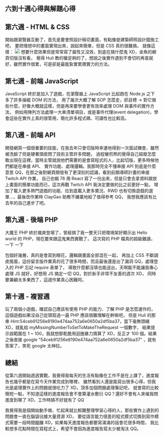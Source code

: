 ## 六到十週心得與解題心得

## 第六週 - HTML & CSS
開始跟瀏覽器互動了，首先是要會照設計稿切畫面，有點像是建築師照設計圖施工吧，
要把理想中的畫面實現出來，說起來簡單，但是 CSS 真的很難搞，
就像這樣：
![](http://www.lockchou.idv.tw/blog/wp-content/uploads/cssgif.gif)
想要什麼效果但是常常寫了屬性又沒效，到底在搞什麼鬼 XD，金魚的網頁切版沒有看，
覺得 Huli 教的蠻足夠的了，想說之後實作遇到不會切的再查就好，雖然實作很累，可是卻是最能紮實累積實力的方法。

## 第七週 - 前端 JavaScript
JavaScript 終於是加入了遊戲，在瀏覽器上 JavaScript 比起跑在 Node.js 之下多了許多操縱 DOM 的方法，
用了幾次大概了解 SOP 怎麼走，抓目標 -> 對它做些什麼，好像大概就這樣，但是再來要學會更有效率處理 DOM 與事件的實作方法，
例如用陣列方法處理一大串清單項目，或是事件代理(event delegation)，學會這些在實作上真的很管用，簡化許多程式碼、可讀性也比較高。

## 第八週 - 前端 API
開發網頁一個很重要的技能，在我去年只會切版時幸運地得到一次面試機會，雖然被洗臉了但是硬著頭皮問了技術主管許多問題，
過程蠻煎熬的覺得自己超廢怎麼敢出現在這裡，當時主管就說他們需要的是會寫程式的人，比起切版，更多時候他們都是在串接 API、
實作功能、處理邏輯。我那時完全不懂串接 API 到底是什麼意思 QQ，在那之後對網頁開發有了更深刻的認識，看到前期導師計畫的串接 Twitch API 作業，
自己也蝦 78 用 React 寫了一份出來，但是只會去拿資料跟放上畫面的簡單功能而已，這次再戰 Twitch API 我決定要做的比之前更好一點，
增加了載入更多熱門遊戲的功能、拉到底載入更多實況、RWD 也有切換遊戲的選單…，最後改作業時 ClayGao 助教不嫌棄地給了值得參考 QQ，
我想我應該有比去年的自己進步了吧。

## 第九週 - 後端 PHP
大魔王 PHP 終於颯爽登場了，曾經搞了我一整天只把環境架好顯示出 Hello world 的 PHP，現在要來跟這鬼東西實戰了，
這次寫的 PHP 檔真的超級難讀，一下<?php?> 一下 <div> 包個好幾層，真的是會寫到眼花，邏輯跟畫面全部混在一起，
再加上 CSS 不斷調皮搗蛋，這份留言版作業真的花了很多時間，而且最後還是出了漏洞 QQ，處理登入的 PHP 忘記 require 表單了，
導致什麼都沒填也能送出，天啊能不能讓我專心處理 JS 就好，好想用 JS 搞定一切 QQ，對於新手非常不友善的週次 XD，
同時要兼顧太多東西了，這週作業真心困難阿。

## 第十週 - 複習週
玩了兩個小遊戲，確認自己應該有使用 PHP 的能力、了解 PHP 是怎麼運作的，這個遊戲如果沒自己從頭寫過一遍 PHP 應該很難理解在幹嘛吧，
但是 Huli 的那串 Hint:54ceb91256e8190e474aa752a6e0650a2df5ba37，當下毫無頭緒 XD，就亂給 myMissingNumberToSetToMakeTheRequest 一個數字，
結果提示說範圍在 1 ~ 100，我就想那乾脆用迴圈暴力猜算了 XD，反正才 100 個。結果之後直接 google "54ceb91256e8190e474aa752a6e0650a2df5ba37"
，就有答案了，笑死 google 太神拉。

## 總結
從第六週開始週週實戰，我覺得我每天的生活有點像在工作不是在上課了，進度報告也幾乎都是在寫今天作業完成到哪裡，
雖然看別人還是能寫出很多心得，但我光是處理實作上的問題就很吃力了 XD，頂多加個問題處理筆記吧，
就會寫的比較簡短一點，不知道這樣的進度報告會不會算灌水敷衍 QQ？還好不會有人來催我問進度到哪了 XD，工作時搞不好就有了 QQ

我覺得我是個開始動手做、忙起來就比較難整理學習心得的人，那些實作上遇到的問題會一直在腦袋佔據大量資源 XD，
要從語言能力很差的程式模式切換到寫作模式需要一段時間醞釀 XD，如果每天進度報告都要寫滿滿的話會花很多時間，
我比較想多花點時間在寫程式上，希望不會因為進度報告寫太少被淘汰 QQ。